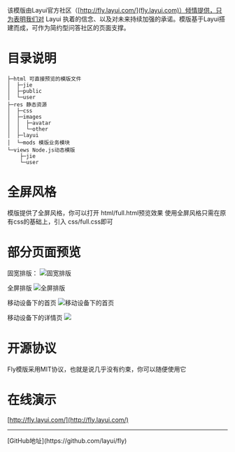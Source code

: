 该模版由Layui官方社区（[http://fly.layui.com/](fly.layui.com)）倾情提供，只为表明我们对 Layui 执着的信念、以及对未来持续加强的承诺。模版基于Layui搭建而成，可作为简约型问答社区的页面支撑。

# 目录说明
```
├─html 可直接预览的模版文件
│  ├─jie
│  ├─public
│  └─user
├─res 静态资源
│  ├─css
│  ├─images
│  │  ├─avatar
│  │  └─other
│  ├─layui
│  └─mods 模版业务模块
└─views Node.js动态模版
    ├─jie
    └─user
```

# 全屏风格
模版提供了全屏风格，你可以打开 html/full.html预览效果
使用全屏风格只需在原有css的基础上，引入 css/full.css即可

# 部分页面预览
固宽排版：
![固宽排版](http://cdn.layui.com/upload/2016_10/336_1477439906513_77240.jpg)

全屏排版
![全屏排版](http://cdn.layui.com/upload/2016_10/336_1477439915763_52692.jpg)

移动设备下的首页
![移动设备下的首页](http://cdn.layui.com/upload/2016_10/336_1477439925013_51706.jpg)

移动设备下的详情页
![](http://cdn.layui.com/upload/2016_10/336_1477439931466_72461.jpg)

# 开源协议
Fly模版采用MIT协议，也就是说几乎没有约束，你可以随便使用它

# 在线演示
[http://fly.layui.com/](http://fly.layui.com/)
<hr>
[GitHub地址](https://github.com/layui/fly)
